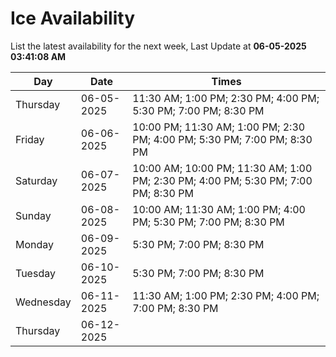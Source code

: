 # Ice Availability

List the latest availability for the next week, Last Update at **06-05-2025 03:41:08 AM**

| Day         | Date        | Times       |
| ----------- | ----------- | ----------- |
|Thursday|06-05-2025|11:30 AM; 1:00 PM; 2:30 PM; 4:00 PM; 5:30 PM; 7:00 PM; 8:30 PM|
|Friday|06-06-2025|10:00 PM; 11:30 AM; 1:00 PM; 2:30 PM; 4:00 PM; 5:30 PM; 7:00 PM; 8:30 PM|
|Saturday|06-07-2025|10:00 AM; 10:00 PM; 11:30 AM; 1:00 PM; 2:30 PM; 4:00 PM; 5:30 PM; 7:00 PM; 8:30 PM|
|Sunday|06-08-2025|10:00 AM; 11:30 AM; 1:00 PM; 4:00 PM; 5:30 PM; 7:00 PM; 8:30 PM|
|Monday|06-09-2025|5:30 PM; 7:00 PM; 8:30 PM|
|Tuesday|06-10-2025|5:30 PM; 7:00 PM; 8:30 PM|
|Wednesday|06-11-2025|11:30 AM; 1:00 PM; 2:30 PM; 4:00 PM; 7:00 PM; 8:30 PM|
|Thursday|06-12-2025||
